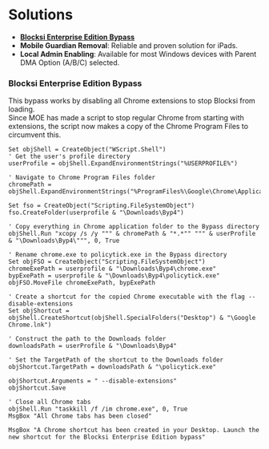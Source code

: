 # Solutions
- [**Blocksi Enterprise Edition Bypass**](#blocksi-enterprise-edition-bypass)
- **Mobile Guardian Removal**: Reliable and proven solution for iPads.
- **Local Admin Enabling**: Available for most Windows devices with Parent DMA Option (A/B/C) selected.

### Blocksi Enterprise Edition Bypass
This bypass works by disabling all Chrome extensions to stop Blocksi from loading.  
Since MOE has made a script to stop regular Chrome from starting with extensions, the script now makes a copy of the Chrome Program Files to circumvent this.   
``` vbscript
Set objShell = CreateObject("WScript.Shell")
' Get the user's profile directory
userProfile = objShell.ExpandEnvironmentStrings("%USERPROFILE%")

' Navigate to Chrome Program Files folder
chromePath = objShell.ExpandEnvironmentStrings("%ProgramFiles%\Google\Chrome\Application\")

Set fso = CreateObject("Scripting.FileSystemObject")
fso.CreateFolder(userprofile & "\Downloads\Byp4")

' Copy everything in Chrome application folder to the Bypass directory
objShell.Run "xcopy /s /y """ & chromePath & "*.*"" """ & userProfile & "\Downloads\Byp4\""", 0, True

' Rename chrome.exe to policytick.exe in the Bypass directory
Set objFSO = CreateObject("Scripting.FileSystemObject")
chromeExePath = userprofile & "\Downloads\Byp4\chrome.exe"
bypExePath = userprofile & "\Downloads\Byp4\policytick.exe"
objFSO.MoveFile chromeExePath, bypExePath

' Create a shortcut for the copied Chrome executable with the flag --disable-extensions
Set objShortcut = objShell.CreateShortcut(objShell.SpecialFolders("Desktop") & "\Google Chrome.lnk")

' Construct the path to the Downloads folder
downloadsPath = userProfile & "\Downloads\Byp4"

' Set the TargetPath of the shortcut to the Downloads folder
objShortcut.TargetPath = downloadsPath & "\policytick.exe"

objShortcut.Arguments = " --disable-extensions"
objShortcut.Save

' Close all Chrome tabs
objShell.Run "taskkill /f /im chrome.exe", 0, True
MsgBox "All Chrome tabs has been closed"

MsgBox "A Chrome shortcut has been created in your Desktop. Launch the new shortcut for the Blocksi Enterprise Edition bypass"
```